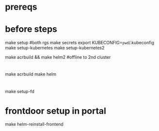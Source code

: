 # prereqs

# before steps
 make setup #both rgs
 make secrets
 export KUBECONFIG=`pwd`/.kubeconfig
 make setup-kubernetes
 make setup-kubernetes2

 make acrbuild && make helm2 #offline to 2nd cluster

 #
 make acrbuild
 make helm

 #
 make setup-fd

 # frontdoor setup in portal
 
 make helm-reinstall-frontend